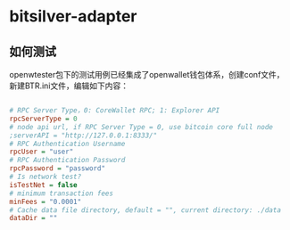 # bitsilver-adapter

## 如何测试

openwtester包下的测试用例已经集成了openwallet钱包体系，创建conf文件，新建BTR.ini文件，编辑如下内容：

```ini

# RPC Server Type，0: CoreWallet RPC; 1: Explorer API
rpcServerType = 0
# node api url, if RPC Server Type = 0, use bitcoin core full node
;serverAPI = "http://127.0.0.1:8333/"
# RPC Authentication Username
rpcUser = "user"
# RPC Authentication Password
rpcPassword = "password"
# Is network test?
isTestNet = false
# minimum transaction fees
minFees = "0.0001"
# Cache data file directory, default = "", current directory: ./data
dataDir = ""

```

